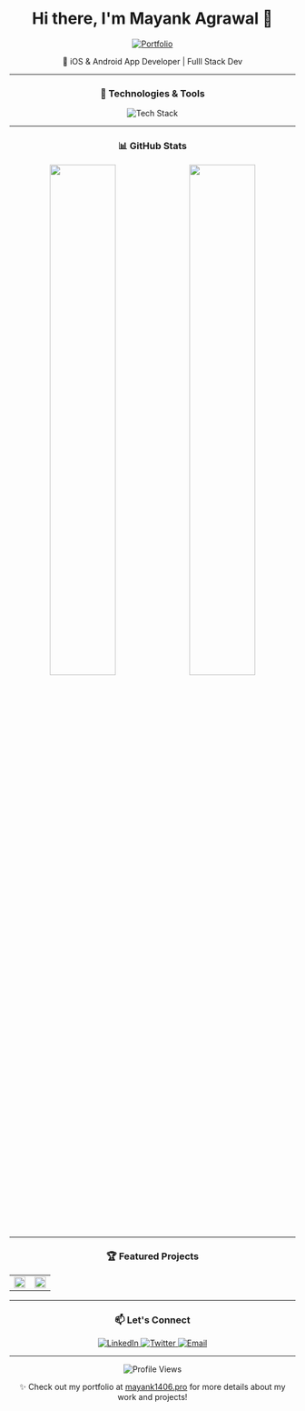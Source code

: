 <div align="center">
  
  # Hi there, I'm Mayank Agrawal 👋
  
  <p align="center">
    <a href="https://mayank1406.pro">
      <img src="https://img.shields.io/badge/Visit%20My%20Portfolio-mayank1406.pro-6e5494?style=for-the-badge&logo=google-chrome&logoColor=white" alt="Portfolio">
    </a>
  </p>
  
  <p>🚀 iOS & Android App Developer | Fulll Stack Dev </p>
  
  ---
  
  ### 🔧 Technologies & Tools
  
  <p>
    <img src="https://skillicons.dev/icons?i=python,js,ts,react,nodejs,nextjs,tailwind,aws,docker,kubernetes,git,github,figma&perline=7" alt="Tech Stack" />
  </p>
  
  ---
  
  ### 📊 GitHub Stats
  
  <p>
    <img src="https://github-readme-stats.vercel.app/api?username=LittleCodr&show_icons=true&theme=radical" width="48%" />
    <img src="https://github-readme-stats.vercel.app/api/top-langs/?username=LittleCodr&layout=compact&theme=radical" width="48%" />
  </p>
  
  ---
  
  ### 🏆 Featured Projects
  
  <table>
    <tr>
      <td width="50%">
        <a href="https://vidhyaai.com">
          <img src="https://img.shields.io/badge/🤖 Vidhya AI-AI Study Assistant-ff6b6b?style=flat-square" width="100%">
        </a>
      </td>
      <td width="50%">
        <a href="https://preplibrary.xyz/">
          <img src="https://img.shields.io/badge/📚 Prep Library-Study Resources-4ecdc4?style=flat-square" width="100%">
        </a>
      </td>
    </tr>
  </table>
  
  ---
  
  ### 📫 Let's Connect
  
  <p>
    <a href="https://linkedin.com/in/yourusername">
      <img src="https://img.shields.io/badge/LinkedIn-0077B5?style=for-the-badge&logo=linkedin&logoColor=white" alt="LinkedIn">
    </a>
    <a href="https://twitter.com/yourusername">
      <img src="https://img.shields.io/badge/Twitter-1DA1F2?style=for-the-badge&logo=twitter&logoColor=white" alt="Twitter">
    </a>
    <a href="mailto:hello@mayank1406.pro">
      <img src="https://img.shields.io/badge/Email-D14836?style=for-the-badge&logo=gmail&logoColor=white" alt="Email">
    </a>
  </p>
  
  ---
  
  <p>
    <img src="https://komarev.com/ghpvc/?username=LittleCodr&style=flat-square" alt="Profile Views">
  </p>
  
  <p>✨ Check out my portfolio at <a href="https://mayank1406.pro" target="_blank">mayank1406.pro</a> for more details about my work and projects!</p>
  
</div>
